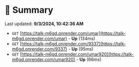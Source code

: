 # 📖 Summary
Last updated: **9/3/2024, 10:42:36 AM**

- `GET` [https://talk-m6gd.onrender.com/umar](https://talk-m6gd.onrender.com/umar) - **Up** (134ms)
- `GET` [https://talk-m6gd.onrender.com/9337](https://talk-m6gd.onrender.com/9337) - **Up** (95ms)
- `GET` [https://talk-m6gd.onrender.com/umar920](https://talk-m6gd.onrender.com/umar920) - **Up** (66ms)
